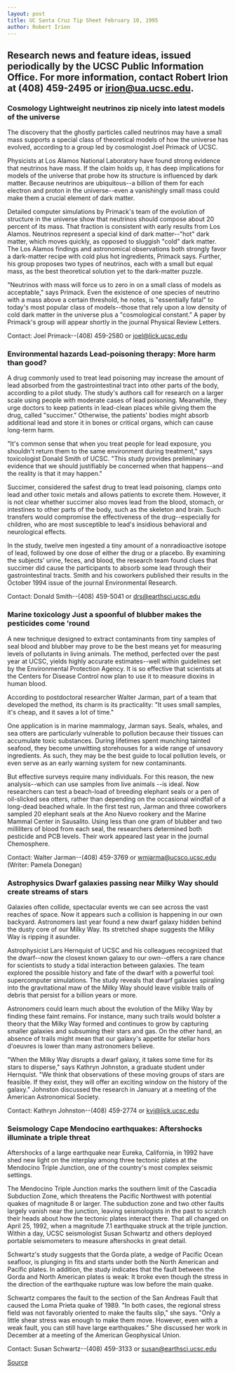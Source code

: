 ```yaml
---
layout: post
title: UC Santa Cruz Tip Sheet February 10, 1995 
author: Robert Irion
---
```


## Research news and feature ideas, issued periodically by the UCSC  Public Information Office. For more information, contact Robert  Irion at (408) 459-2495 or irion@ua.ucsc.edu.

### Cosmology Lightweight neutrinos zip nicely into latest models of the universe

The discovery that the ghostly particles called neutrinos may  have a small mass supports a special class of theoretical models of  how the universe has evolved, according to a group led by  cosmologist Joel Primack of UCSC.

Physicists at Los Alamos National Laboratory have found  strong evidence that neutrinos have mass. If the claim holds up, it  has deep implications for models of the universe that probe how its  structure is influenced by dark matter. Because neutrinos are  ubiquitous--a billion of them for each electron and proton in the  universe--even a vanishingly small mass could make them a crucial  element of dark matter.

Detailed computer simulations by Primack's team of the  evolution of structure in the universe show that neutrinos should  compose about 20 percent of its mass. That fraction is consistent  with early results from Los Alamos. Neutrinos represent a special  kind of dark matter--"hot" dark matter, which moves quickly, as  opposed to sluggish "cold" dark matter. The Los Alamos findings and  astronomical observations both strongly favor a dark-matter recipe  with cold plus hot ingredients, Primack says. Further, his group  proposes two types of neutrinos, each with a small but equal mass,  as the best theoretical solution yet to the dark-matter puzzle.

"Neutrinos with mass will force us to zero in on a small class  of models as acceptable," says Primack. Even the existence of one  species of neutrino with a mass above a certain threshold, he notes,  is "essentially fatal" to today's most popular class of models--those  that rely upon a low density of cold dark matter in the universe plus  a "cosmological constant." A paper by Primack's group will appear  shortly in the journal Physical Review Letters.

Contact: Joel Primack--(408) 459-2580 or joel@lick.ucsc.edu

### Environmental hazards Lead-poisoning therapy: More harm than good?

A drug commonly used to treat lead poisoning may increase the  amount of lead absorbed from the gastrointestinal tract into other  parts of the body, according to a pilot study. The study's authors call  for research on a larger scale using people with moderate cases of  lead poisoning. Meanwhile, they urge doctors to keep patients in  lead-clean places while giving them the drug, called "succimer."  Otherwise, the patients' bodies might absorb additional lead and  store it in bones or critical organs, which can cause long-term harm.

"It's common sense that when you treat people for lead  exposure, you shouldn't return them to the same environment during  treatment," says toxicologist Donald Smith of UCSC. "This study  provides preliminary evidence that we should justifiably be  concerned when that happens--and the reality is that it may happen."

Succimer, considered the safest drug to treat lead poisoning,  clamps onto lead and other toxic metals and allows patients to  excrete them. However, it is not clear whether succimer also moves  lead from the blood, stomach, or intestines to other parts of the  body, such as the skeleton and brain. Such transfers would  compromise the effectiveness of the drug--especially for children,  who are most susceptible to lead's insidious behavioral and  neurological effects.

In the study, twelve men ingested a tiny amount of a  nonradioactive isotope of lead, followed by one dose of either the  drug or a placebo. By examining the subjects' urine, feces, and blood,  the research team found clues that succimer did cause the  participants to absorb some lead through their gastrointestinal  tracts. Smith and his coworkers published their results in the  October 1994 issue of the journal Environmental Research.

Contact: Donald Smith--(408) 459-5041 or drs@earthsci.ucsc.edu

### Marine toxicology Just a spoonful of blubber makes the pesticides come 'round

A new technique designed to extract contaminants from tiny  samples of seal blood and blubber may prove to be the best means  yet for measuring levels of pollutants in living animals. The method,  perfected over the past year at UCSC, yields highly accurate  estimates--well within guidelines set by the Environmental  Protection Agency. It is so effective that scientists at the Centers  for Disease Control now plan to use it to measure dioxins in human  blood.

According to postdoctoral researcher Walter Jarman, part of a  team that developed the method, its charm is its practicality: "It  uses small samples, it's cheap, and it saves a lot of time."

One application is in marine mammalogy, Jarman says. Seals,  whales, and sea otters are particularly vulnerable to pollution  because their tissues can accumulate toxic substances. During  lifetimes spent munching tainted seafood, they become unwitting  storehouses for a wide range of unsavory ingredients. As such, they  may be the best guide to local pollution levels, or even serve as an  early warning system for new contaminants.

But effective surveys require many individuals. For this  reason, the new analysis--which can use samples from live animals \--is ideal. Now researchers can test a beach-load of breeding  elephant seals or a pen of oil-slicked sea otters, rather than  depending on the occasional windfall of a long-dead beached whale.  In the first test run, Jarman and three coworkers sampled 20  elephant seals at the Ano Nuevo rookery and the Marine Mammal  Center in Sausalito. Using less than one gram of blubber and two  milliliters of blood from each seal, the researchers determined both  pesticide and PCB levels. Their work appeared last year in the  journal Chemosphere.

Contact: Walter Jarman--(408) 459-3769 or  wmjarma@ucsco.ucsc.edu (Writer: Pamela Donegan)

### Astrophysics Dwarf galaxies passing near Milky Way should create streams of  stars

Galaxies often collide, spectacular events we can see across  the vast reaches of space. Now it appears such a collision is  happening in our own backyard. Astronomers last year found a new  dwarf galaxy hidden behind the dusty core of our Milky Way. Its  stretched shape suggests the Milky Way is ripping it asunder.

Astrophysicist Lars Hernquist of UCSC and his colleagues  recognized that the dwarf--now the closest known galaxy to our  own--offers a rare chance for scientists to study a tidal interaction  between galaxies. The team explored the possible history and fate of  the dwarf with a powerful tool: supercomputer simulations. The  study reveals that dwarf galaxies spiraling into the gravitational  maw of the Milky Way should leave visible trails of debris that  persist for a billion years or more.

Astronomers could learn much about the evolution of the Milky  Way by finding these faint remains. For instance, many such trails  would bolster a theory that the Milky Way formed and continues to  grow by capturing smaller galaxies and subsuming their stars and  gas. On the other hand, an absence of trails might mean that our  galaxy's appetite for stellar hors d'oeuvres is lower than many  astronomers believe.

"When the Milky Way disrupts a dwarf galaxy, it takes some  time for its stars to disperse," says Kathryn Johnston, a graduate  student under Hernquist. "We think that observations of these moving  groups of stars are feasible. If they exist, they will offer an  exciting window on the history of the galaxy." Johnston discussed  the research in January at a meeting of the American Astronomical  Society.

Contact: Kathryn Johnston--(408) 459-2774 or kvj@lick.ucsc.edu

### Seismology Cape Mendocino earthquakes: Aftershocks illuminate a triple threat

Aftershocks of a large earthquake near Eureka, California, in  1992 have shed new light on the interplay among three tectonic  plates at the Mendocino Triple Junction, one of the country's most  complex seismic settings.

The Mendocino Triple Junction marks the southern limit of the  Cascadia Subduction Zone, which threatens the Pacific Northwest  with potential quakes of magnitude 8 or larger. The subduction zone  and two other faults largely vanish near the junction, leaving  seismologists in the past to scratch their heads about how the  tectonic plates interact there. That all changed on April 25, 1992,  when a magnitude 7.1 earthquake struck at the triple junction.  Within a day, UCSC seismologist Susan Schwartz and others deployed  portable seismometers to measure aftershocks in great detail.

Schwartz's study suggests that the Gorda plate, a wedge of  Pacific Ocean seafloor, is plunging in fits and starts under both the  North American and Pacific plates. In addition, the study indicates  that the fault between the Gorda and North American plates is weak:  It broke even though the stress in the direction of the earthquake  rupture was low before the main quake.

Schwartz compares the fault to the section of the San Andreas  Fault that caused the Loma Prieta quake of 1989. "In both cases, the  regional stress field was not favorably oriented to make the faults  slip," she says. "Only a little shear stress was enough to make them  move. However, even with a weak fault, you can still have large  earthquakes." She discussed her work in December at a meeting of  the American Geophysical Union.

Contact: Susan Schwartz--(408) 459-3133 or  susan@earthsci.ucsc.edu

[Source](http://www1.ucsc.edu/news_events/press_releases/archive/94-95/02-95/021095-UCSC_Win_Science_.html "Permalink to 021095-UCSC_Win_Science_")
